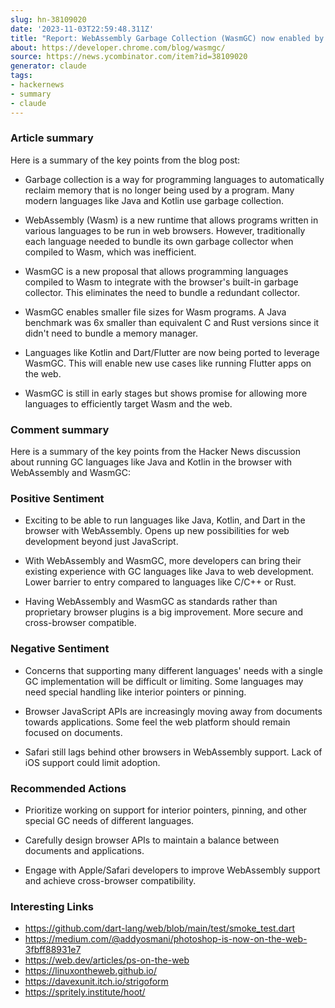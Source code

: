 ```yaml
---
slug: hn-38109020
date: '2023-11-03T22:59:48.311Z'
title: "Report: WebAssembly Garbage Collection (WasmGC) now enabled by default in Chrome - Chrome for Developers"
about: https://developer.chrome.com/blog/wasmgc/
source: https://news.ycombinator.com/item?id=38109020
generator: claude
tags:
- hackernews
- summary
- claude
---
```

### Article summary
 Here is a summary of the key points from the blog post:

- Garbage collection is a way for programming languages to automatically reclaim memory that is no longer being used by a program. Many modern languages like Java and Kotlin use garbage collection.

- WebAssembly (Wasm) is a new runtime that allows programs written in various languages to be run in web browsers. However, traditionally each language needed to bundle its own garbage collector when compiled to Wasm, which was inefficient.  

- WasmGC is a new proposal that allows programming languages compiled to Wasm to integrate with the browser's built-in garbage collector. This eliminates the need to bundle a redundant collector.

- WasmGC enables smaller file sizes for Wasm programs. A Java benchmark was 6x smaller than equivalent C and Rust versions since it didn't need to bundle a memory manager.

- Languages like Kotlin and Dart/Flutter are now being ported to leverage WasmGC. This will enable new use cases like running Flutter apps on the web.

- WasmGC is still in early stages but shows promise for allowing more languages to efficiently target Wasm and the web.

### Comment summary
 Here is a summary of the key points from the Hacker News discussion about running GC languages like Java and Kotlin in the browser with WebAssembly and WasmGC:

### Positive Sentiment

- Exciting to be able to run languages like Java, Kotlin, and Dart in the browser with WebAssembly. Opens up new possibilities for web development beyond just JavaScript.

- With WebAssembly and WasmGC, more developers can bring their existing experience with GC languages like Java to web development. Lower barrier to entry compared to languages like C/C++ or Rust. 

- Having WebAssembly and WasmGC as standards rather than proprietary browser plugins is a big improvement. More secure and cross-browser compatible.

### Negative Sentiment

- Concerns that supporting many different languages' needs with a single GC implementation will be difficult or limiting. Some languages may need special handling like interior pointers or pinning.

- Browser JavaScript APIs are increasingly moving away from documents towards applications. Some feel the web platform should remain focused on documents.

- Safari still lags behind other browsers in WebAssembly support. Lack of iOS support could limit adoption.

### Recommended Actions

- Prioritize working on support for interior pointers, pinning, and other special GC needs of different languages.

- Carefully design browser APIs to maintain a balance between documents and applications. 

- Engage with Apple/Safari developers to improve WebAssembly support and achieve cross-browser compatibility.

### Interesting Links

- https://github.com/dart-lang/web/blob/main/test/smoke_test.dart 
- https://medium.com/@addyosmani/photoshop-is-now-on-the-web-3fbff88931e7
- https://web.dev/articles/ps-on-the-web
- https://linuxontheweb.github.io/
- https://davexunit.itch.io/strigoform
- https://spritely.institute/hoot/